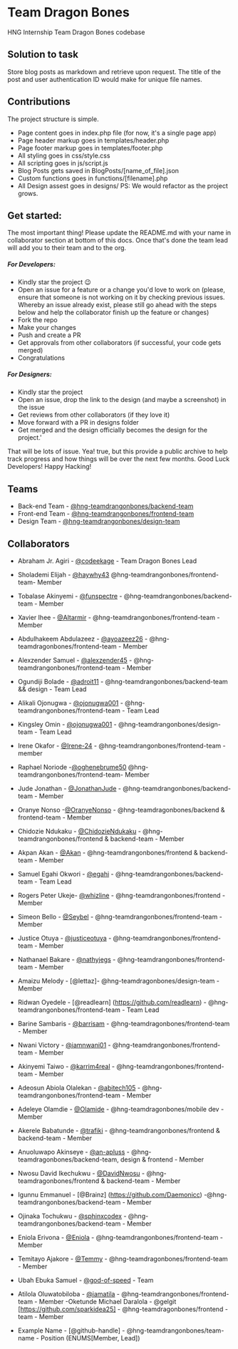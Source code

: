 # Team Dragon Bones

HNG Internship Team Dragon Bones codebase

## Solution to task

Store blog posts as markdown and retrieve upon request. The title of the post and user authentication ID would make for unique file names.

## Contributions

The project structure is simple.
- Page content goes in index.php file (for now, it's a single page app)
- Page header markup goes in templates/header.php
- Page footer markup goes in templates/footer.php
- All styling goes in css/style.css
- All scripting goes in js/script.js
- Blog Posts gets saved in BlogPosts/[name_of_file].json
- Custom functions goes in functions/[filename].php<br/>
- All Design assest goes in designs/
PS: We would refactor as the project grows.

## Get started:

The most important thing! Please update the README.md with your name in collaborator section at bottom of this docs. Once that's done the team lead will add you to their team and to the org.

##### For Developers:

- Kindly star the project :wink:
- Open an issue for a feature or a change you'd love to work on (please, ensure that someone is not working on it by checking previous issues. Whereby an issue already exist, please still go ahead with the steps below and help the collaborator finish up the feature or changes)
- Fork the repo
- Make your changes
- Push and create a PR
- Get approvals from other collaborators (if successful, your code gets merged)
- Congratulations

##### For Designers:  

- Kindly star the project
- Open an issue, drop the link to the design (and maybe a screenshot) in the issue
- Get reviews from other collaborators (if they love it)
- Move forward with a PR in designs folder
- Get merged and the design officially becomes the design for the project.'

That will be lots of issue. Yea! true, but this provide a public archive to help track progress and how things will be over the next few months. Good Luck Developers! Happy Hacking!

## Teams

- Back-end Team - [@hng-teamdrangonbones/backend-team](https://github.com/orgs/hng-teamdrangonbones/teams/backend-team)
- Front-end Team - [@hng-teamdrangonbones/frontend-team](https://github.com/orgs/hng-teamdrangonbones/teams/frontend-team)
- Design Team - [@hng-teamdrangonbones/design-team](https://github.com/orgs/hng-teamdrangonbones/teams/design-team)

## Collaborators

- Abraham Jr. Agiri - [@codeekage](https://github.com/codeekage) - Team Dragon Bones Lead
- Sholademi Elijah - [@haywhy43](https://github.com/haywhy43) @hng-teamdrangonbones/frontend-team- Member
- Tobalase Akinyemi - [@funspectre](https://github.com/funspectre) - @hng-teamdrangonbones/backend-team - Member
- Xavier Ihee - [@Altarmir](https://github.com/Altarmir) -  @hng-teamdrangonbones/frontend-team - Member
- Abdulhakeem Abdulazeez - [@ayoazeez26](https://www.github.com/Ayoazeez26) - @hng-teamdragonbones/frontend-team - Member
- Alexzender Samuel - [@alexzender45](https://github.com/alexzender45) - @hng-teamdrangonbones/frontend-team - Member
- Ogundiji Bolade - [@adroit11](https://github.com/adroit11) - @hng-teamdrangonbones/backend-team && design - Team Lead
- Alikali Ojonugwa - [@ojonugwa001](https://github.com/ojonugwa001) - @hng-teamdrangonbones/frontend-team - Team Lead
- Kingsley Omin - [@ojonugwa001](https://github.com/ojonugwa001) - @hng-teamdrangonbones/design-team - Team Lead
- Irene Okafor - [@Irene-24](https://github.com/Irene-24) -  @hng-teamdrangonbones/frontend-team - member
- Raphael Noriode -[@oghenebrume50](https://github.com/oghenebrume50) @hng-teamdrangonbones/frontend-team- Member
- Jude Jonathan - [@JonathanJude](https://github.com/JonathanJude) - @hng-teamdrangonbones/backend-team - Member
- Oranye Nonso -[@OranyeNonso](https://github.com/OranyeNonso) - @hng-teamdragonbones/backend & frontend-team - Member
- Chidozie Ndukaku - [@ChidozieNdukaku](https://github.com/ChidozieNdukaku) - @hng-teamdrangonbones/frontend & backend-team - Member
- Akpan Akan - [@Akan](https://github.com/akanstein) - @hng-teamdrangonbones/frontend & backend-team - Member
- Samuel Egahi Okwori - [@egahi](https://github.com/egahi) - @hng-teamdrangonbones/backend-team - Team Lead
- Rogers Peter Ukeje- [@whizline](https://github.com/whizline) - @hng-teamdrangonbones/frontend -  Member
- Simeon Bello - [@Seybel](https://github.com/Seybel) - @hng-teamdrangonbones/frontend-team - Member
- Justice Otuya - [@justiceotuya](https://github.com/justiceotuya) - @hng-teamdrangonbones/frontend-team - Member
- Nathanael Bakare - [@nathyjegs](https://github.com/nathyjegs) - @hng-teamdrangonbones/frontend-team - Member
- Amaizu Melody - [@lettaz]- @hng-teamdragonbones/design-team - Member
- Ridwan Oyedele - [@readlearn] (https://github.com/readlearn) - @hng-teamdrangonbones/frontend-team - Team Lead
- Barine Sambaris - [@barrisam](https"//github.com/barrisam) - @hng-teamdragonbones/frontend-team - Member 
- Nwani Victory - [@iamnwani01](https://github.com/vickywane) - @hng-teamdrangonbones/frontend-team - Member
- Akinyemi Taiwo   - [@karrim4real](https://github.com/karrim-real) - @hng-teamdrangonbones/frontend-team - Member
- Adeosun Abiola Olalekan - [@abitech105](https://github.com/abitechcoder) - @hng-teamdrangonbones/frontend-team - Member  
- Adeleye Olamdie - [@Olamide](https://github.com/larmie56) - @hng-teamdragonbones/mobile dev - Member   
- Akerele Babatunde - [@trafiki](https://github.com/trafiki) - @hng-teamdrangonbones/frontend & backend-team - Member
- Anuoluwapo Akinseye - [@an-apluss](https://github.com/an-apluss) - @hng-teamdragonbones/backend-team, design & frontend - Member
- Nwosu David Ikechukwu - [@DavidNwosu](https://github.com/DavidNwosu) - @hng-teamdragonbones/frontend & backend-team - Member
- Igunnu Emmanuel - [@Brainz] (https://github.com/Daemonicc) -@hng-teamdrangonbones/backend-team - Member
- Ojinaka Tochukwu - [@sphinxcodex](https://github.com/sphinxcodex) - @hng-teamdrangonbones/backend-team - Member
- Eniola Erivona - [@Eniola](https://github.com/Eniola) - @hng-teamdrangonbones/frontend-team - Member
- Temitayo Ajakore - [@Temmy](https://github.com/Tayo-Wunmi) - @hng-teamdragonbones/frontend-team - Member   
- Ubah Ebuka Samuel - [@god-of-speed](https://github.com/god-of-speed) - Team
- Atilola Oluwatobiloba - [@iamatila](https://github.com/iamatila) - @hng-teamdrangonbones/frontend-team - Member
-Oketunde Michael Daralola - @gelgit [https://github.com/sparkidea25] - @hng-teamdragonbones/frontend - team - Member

- Example Name - [@github-handle] - @hng-teamdrangonbones/team-name - Position (ENUMS[Member, Lead])
